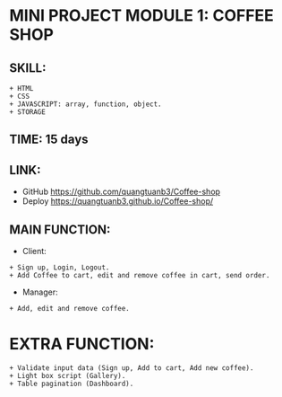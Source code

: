 # MINI PROJECT MODULE 1: COFFEE SHOP

## SKILL:
```
+ HTML
+ CSS
+ JAVASCRIPT: array, function, object. 
+ STORAGE
```
## TIME: 15 days

## LINK:
+ GitHub https://github.com/quangtuanb3/Coffee-shop
+ Deploy https://quangtuanb3.github.io/Coffee-shop/

## MAIN FUNCTION:
* Client: 
```
+ Sign up, Login, Logout.
+ Add Coffee to cart, edit and remove coffee in cart, send order.
```
* Manager: 
```
+ Add, edit and remove coffee.
```
# EXTRA FUNCTION:
```
+ Validate input data (Sign up, Add to cart, Add new coffee).
+ Light box script (Gallery).
+ Table pagination (Dashboard).
```
